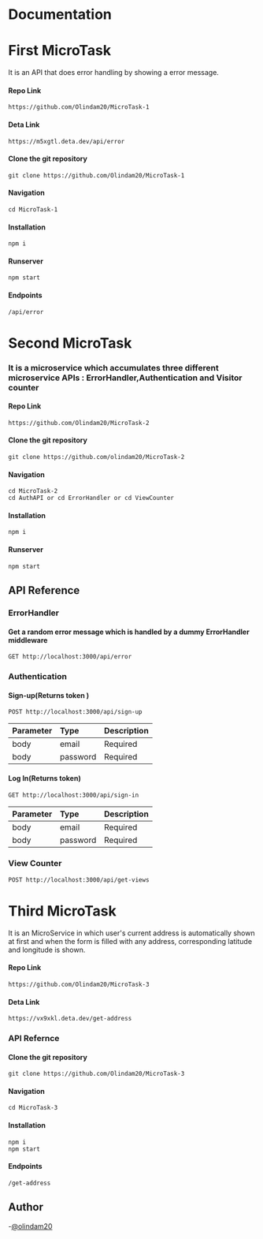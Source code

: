 # Documentation
# First MicroTask
It is an API that does error handling by showing a error message.

#### Repo Link
    https://github.com/Olindam20/MicroTask-1

#### Deta Link
    https://m5xgtl.deta.dev/api/error

#### Clone the git repository
    git clone https://github.com/Olindam20/MicroTask-1

#### Navigation
    cd MicroTask-1 

#### Installation
    npm i

#### Runserver
    npm start


#### Endpoints
    /api/error


# Second MicroTask
### It is a microservice which accumulates three different microservice APIs : ErrorHandler,Authentication and Visitor counter

#### Repo Link
    https://github.com/Olindam20/MicroTask-2
    
#### Clone the git repository
    git clone https://github.com/olindam20/MicroTask-2

#### Navigation
    cd MicroTask-2
    cd AuthAPI or cd ErrorHandler or cd ViewCounter

#### Installation
    npm i

#### Runserver
    npm start

## API Reference

### ErrorHandler

#### Get a random error message which is handled by a dummy ErrorHandler middleware
    
    GET http://localhost:3000/api/error

### Authentication

#### Sign-up(Returns token )

    POST http://localhost:3000/api/sign-up


| Parameter | Type     | Description                |
| :-------- | :------- | :------------------------- |
| body | email | Required|
| body | password | Required|



#### Log In(Returns token)
    GET http://localhost:3000/api/sign-in


| Parameter | Type     | Description                |
| :-------- | :------- | :------------------------- |
| body | email | Required|
| body | password | Required|

### View Counter
    POST http://localhost:3000/api/get-views

# Third MicroTask
It is an MicroService in which user's current address is automatically shown at first and when the form is filled with any address, corresponding latitude and longitude is shown.

#### Repo Link
    https://github.com/Olindam20/MicroTask-3

#### Deta Link
    https://vx9xkl.deta.dev/get-address


### API Refernce

#### Clone the git repository
    git clone https://github.com/Olindam20/MicroTask-3

#### Navigation
    cd MicroTask-3  

#### Installation
    npm i
    npm start


#### Endpoints
    /get-address
 
## Author
-[@olindam20](https://github.com/Olindam20)
